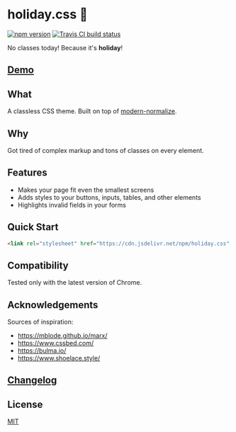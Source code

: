 # holiday.css :tada:

[![npm version](https://img.shields.io/npm/v/holiday.css.svg?style=flat-square)](https://www.npmjs.com/package/holiday.css)
[![Travis CI build status](https://img.shields.io/travis/EvgenyOrekhov/holiday.css/master.svg?style=flat-square)](https://travis-ci.org/EvgenyOrekhov/holiday.css)

No classes today! Because it's **holiday**!

## [Demo](https://evgenyorekhov.github.io/holiday.css/)

## What

A classless CSS theme. Built on top of [modern-normalize](https://github.com/sindresorhus/modern-normalize).

## Why

Got tired of complex markup and tons of classes on every element.

## Features

-   Makes your page fit even the smallest screens
-   Adds styles to your buttons, inputs, tables, and other elements
-   Highlights invalid fields in your forms

## Quick Start

```html
<link rel="stylesheet" href="https://cdn.jsdelivr.net/npm/holiday.css" />
```

## Compatibility

Tested only with the latest version of Chrome.

## Acknowledgements

Sources of inspiration:

-   https://mblode.github.io/marx/
-   https://www.cssbed.com/
-   https://bulma.io/
-   https://www.shoelace.style/

## [Changelog](https://github.com/EvgenyOrekhov/holiday.css/releases)

## License

[MIT](LICENSE)
